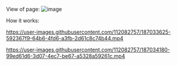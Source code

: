 View of page:
![image](https://user-images.githubusercontent.com/112082757/187033539-135ab8d6-d90f-47ef-9774-a66518a2c001.png)


How it works:

https://user-images.githubusercontent.com/112082757/187033625-592367f9-64b6-4fd6-a3fb-2d61c8c74b44.mp4



https://user-images.githubusercontent.com/112082757/187034180-99ed61d6-3d07-4ec7-be67-a5328a59261c.mp4

